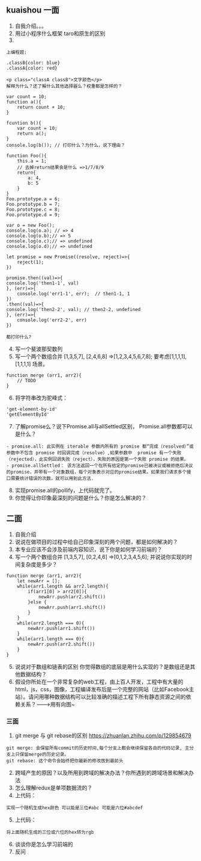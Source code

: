 ## kuaishou 一面
1. 自我介绍。。。
2. 用过小程序什么框架 taro和原生的区别
3. 
```
上编程题:

.classB{color: blue}
.classA{color: red}

<p class="classA classB">文字颜色</p>
解释为什么？还了解什么其他选择器么？权重都是怎样的？

```

```
var count = 10;
function a(){
    return count + 10;
}

fcuntion b(){
    var count = 10;
    return a();
}
console.log(b()); // 打印什么？为什么，说下理由？

```

```
function Foo(){
    this.a = 1;
    // 去掉return结果会是什么 =>1/7/8/9
    return{
        a: 4,
        b: 5
    }
}
Foo.prototype.a = 6;
Foo.prototype.b = 7;
Foo.prototype.c = 8;
Foo.prototype.d = 9;

var o = new Foo();
console.log(o.a); // => 4
console.log(o.b);// => 5
console.log(o.c);// => undefined
console.log(o.d);// => undefined

```

```
let promise = new Promise((resolve, reject)=>{
    reject(1);
})

promise.then((val)=>{
console.log('then1-1', val)
}, (err)=>{
    console.log('err1-1', err);  // then1-1, 1
})
.then((val)=>{
console.log('then2-2', val); // then2-2, undefined
}, (err)=>{
    console.log('err2-2', err)
})

都打印什么?
```

4. 写一个斐波那契数列
5. 写一个两个数组合并 [1,3,5,7], [2,4,6,8] =>[1,2,3,4,5,6,7,8];
要考虑[1,1,1,1],[1,1,1,1] 场景。
```
function merge (arr1, arr2){
    // TODO
}
```
6. 将字符串改为驼峰式：
```
'get-element-by-id'
'getElementById'

```
7. 了解promise么？说下Promise.all与allSettled区别， Promise.all参数都可以是什么？

```
- promise.all: 此实例在 iterable 参数内所有的 promise 都“完成（resolved）”或参数中不包含 promise 时回调完成（resolve）,如果参数中  promise 有一个失败（rejected），此实例回调失败（reject），失败的原因是第一个失败 promise 的结果。
- promise.allSettled： 该方法返回一个在所有给定的promise已被决议或被拒绝后决议的promise，并带有一个对象数组，每个对象表示对应的promise结果。如果我们请求多个接口需要统计错误的次数，就可以用到此方法.

```
8. 实现promise.all的pollify，上代码就完了。
9. 你觉得让你印象最深刻的问题是什么？你是怎么解决的？


## 二面

1. 自我介绍
2. 说说在做项目的过程中给自己印象深刻的两个问题，都是如何解决的？
3. 本专业应该不会涉及前端内容知识，说下你是如何学习前端的？
4. 写一个两个数组合并 [1,3,5,7], [0,2,4,6] =>[0,1,2,3,4,5,6];
并说说你实现的时间复杂度是多少？
```
function merge (arr1, arr2){
    let newArr = [];
    while(arr1.length && arr2.length){
        if(arr1[0] > arr2[0]){
            newArr.push(arr2.shift())
        }else {
            newArr.push(arr1.shift())
        }
    }
    while(arr2.length === 0){
        newArr.push(arr1.shift())
    }
    while(arr1.length === 0){
        newArr.push(arr2.shift())
    }
}
```
5. 说说对于数组和链表的区别
你觉得数组的底层是用什么实现的？是数组还是其他数据结构？
6. 假设你所处在一个非常复杂的web工程，由上百人开发，工程中有大量的html，js，css，图像，工程编译发布后是一个完整的网站（比如Facebook主站）。请问用哪种数据结构可以比较准确的描述工程下所有静态资源之间的依赖关系？--->用有向图~

### 三面
 1. git merge 与 git rebase的区别 https://zhuanlan.zhihu.com/p/129854679
```
git merge: 会保留所有commit的历史时间,每个分支上都会继续保留各自的代码记录, 主分支上只保留merge的历史记录。
git rebase: 这个命令会始终把你最新的修改放到最前头

```
 2. 跨域产生的原因？以及所用到跨域的解决办法？你所遇到的跨域场景和解决办法
 3. 怎么理解redux是单项数据流的？
 4. 上代码：
 ```
 实现一个随机生成hex颜色 可以能是三位#abc 可能是六位#abcdef

 ```
 5. 上代码：
 ```
 将上面随机生成的三位或六位的hex转为rgb

 ```
 6. 谈谈你是怎么学习前端的
 7. 反问
